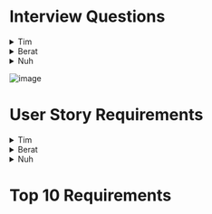 # Interview Questions

<details>
<summary>Tim</summary>
1. Can RT5000 work with other appliances? Like a rice cooker.<br><br>
2. How does RT5000 handle intense heat when cooking?<br><br>
3. How does RT5000 handle food safety? How will RT5000 determine when something is fully cooked? Will it wash its hands?<br><br>
4. Will RT5000 allow for different ingredients when asked? Different beans/rice request.<br><br>
5. How will RT5000 update when more/better recipes are added?<br><br>
6. How will RT5000 handle large amounts of cooking for a party?<br><br>
7. Will RT5000 be able to open cans? Lot of chili ingredients are canned.<br><br>
8. Will RT5000 be able to detect common mistakes in the parameters? Like conflicts or non aplicable steps.<br><br>
9. How difficult will the app be to learn and apply to RT5000?<br><br>
10. How will RT5000 detect what are the correct ingredients?<br><br>

</details>

<details>
<summary>Berat</summary>
1-How will you ensure complex task that the RT5000 could robot handle to make chicken soup?<br><br>
2-How you would manage when multiple tasks are running on the RT5000?<br><br>
3-How would you gather and analyze user feedback to continuously improve and expand the library of pre-installed tasks?<br><br>
4-How will you update RT-5000’s software to add new task or recipe?<br><br>
5-How do you plan to handle potential errors when  pre-installed tasks are scheduled to run concurrently?<br><br>
6-How would you prioritize chicken soup recipe?<br><br>
7-How you would allow users customize pre-installed tasks to their specific preferences and needs?<br><br>
8-How would you ensure that the pre-installed tasks can scale chicken soup recipe?<br><br>
9-How would you ensure when robot will need to maintenance?<br><br>
10-How would you optimize resource usage, such as battery life and memory, when developing tasks for the robot?<br><br>
</details>

<details>
<summary>Nuh</summary>
1. <br><br>
2. <br><br>
3. <br><br>
4. <br><br>
5. <br><br>
6. <br><br>
7. <br><br>
8. <br><br>
9. <br><br>
10. <br><br>
</details>

![image](https://github.com/Tim-Saeteurn/Designing-a-Robot-App/assets/142946156/c2b10aea-a9d7-43cf-beb0-2b14c15e8c9c)

# User Story Requirements

<details>
<summary>Tim</summary>
1. As a busy user, I want RT5000 to cook meals quickly or ahead of time so that I don't have to wait long for my food.<br><br>
Functional Requirement <br>
Add a planning feature to the app.<br>
Add a estimated time feature to the app.<br><br>
Non-Functional Requirement<br>
RT5000 should be efficient when cooking<br><br>
2. As a avid chili lover, I want RT5000 to be able to allow for substitutions so I can have a variety of chilis. <br><br>
Functional Requirement<br>
Create option for substitutions for recipes in app.<br><br>
Non-Functional Requirement<br>
Have many ingredients listed in app that can be changed to allow for substitutions.<br><br>
3. As a User, I want to be able to choose the portion size of my meal so  I don't cook to much food and let it go to waste.<br><br>
Functional Requirement<br>
Allow users to set portion size when setting parameters for making a meal.<br><br>
Non-Functional Requirement<br>
The app should be clear on how much food is being made.<br><br>
4. As a Parent, I want to know that the robot has safety measure so that I know my family won't be harmed.<br><br>
Functional Requirement<br>
Have RT5000 or the app explain safety measures.<br>
Make the robot give audible warnings and alerts when there is a problem.<br><br>
Non-Functional Requirement<br>
Have RT5000 and the app show multiple safety measures to informs users on safety.<br><br>
6. As someone who is allergic to certain foods, I want to be able to set restrictions on certain ingredients so I don't have an allergic reaction<br><br>
Functional Requirement<br>
Create a blacklist or restriction filter for ingredients.<br><br>
Non-Functional Requirement<br>
Have some sort of list so users can see what they have filtered out.<br><br>
7. As a User, I want to be able to try new recipes so that I don't get bored of eating the same meals.<br><br>
Functional Requirement<br>
Have app update with new recipes.<br>
Allow users to add their own recipes.<br><br>
Non-Functional Requirement<br>
The app should be able to suggest new recipes when looking for something to make<br><br>
8. As a Host, I want to know what amount of ingredients I would need for a large amount of people so that I can plan out what groceries to get.<br><br>
Functional Requirement<br>
Have the app show how much food is needed to make one or multiple meals.<br><br>
Non-Functional Requirement<br>
The robot should be able to answer what amount of ingredients is needed when asked.<br><br>
9. As a disabled user, I want to be able to verbally tell the robot what I want it to do so that the features are accessable to me.<br><br>
Functional Requirement<br>
Have RT5000 and the app work with verbal commands.<br><br>
Non-Functional Requirement<br>
Increase the amount of accessibility features for RT5000 and the app<br><br>
10. As a Family of Users, we want to be able to have seperate profiles so that we can set our own preferences and restrictions.<br><br>
Functional Requirement<br>
Create feature for users to create profiles<br><br>
Non-Functional Requirement<br>
Have selecting user profiles appear on start<br>

</details>

<details>
<summary>Berat</summary>

</details>

<details>
<summary>Nuh</summary>

</details>

# Top 10 Requirements
